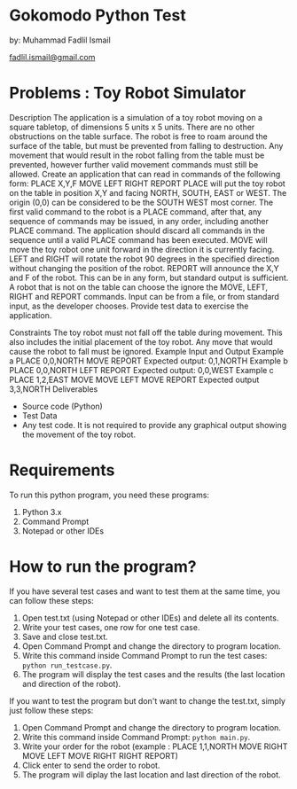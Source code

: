 # Gokomodo Python Test
by: Muhammad Fadlil Ismail

fadlil.ismail@gmail.com

# Problems : Toy Robot Simulator

Description
The application is a simulation of a toy robot moving on a square tabletop, of
dimensions 5 units x 5 units.
There are no other obstructions on the table surface.
The robot is free to roam around the surface of the table, but must be prevented from
falling to destruction. Any movement that would result in the robot falling from the table
must be prevented, however further valid movement commands must still be allowed.
Create an application that can read in commands of the following form:
PLACE X,Y,F MOVE LEFT RIGHT REPORT
PLACE will put the toy robot on the table in position X,Y and facing NORTH, SOUTH,
EAST or WEST.
The origin (0,0) can be considered to be the SOUTH WEST most corner.
The first valid command to the robot is a PLACE command, after that, any sequence of
commands may be issued, in any order, including another PLACE command. The
application should discard all commands in the sequence until a valid PLACE command
has been executed.
MOVE will move the toy robot one unit forward in the direction it is currently facing.
LEFT and RIGHT will rotate the robot 90 degrees in the specified direction without
changing the position of the robot. REPORT will announce the X,Y and F of the robot.
This can be in any form, but standard output is sufficient.
A robot that is not on the table can choose the ignore the MOVE, LEFT, RIGHT and
REPORT commands.
Input can be from a file, or from standard input, as the developer chooses. Provide test
data to exercise the application.

Constraints
The toy robot must not fall off the table during movement. This also includes the initial
placement of the toy robot. Any move that would cause the robot to fall must be ignored.
Example Input and Output
Example a PLACE 0,0,NORTH MOVE REPORT
Expected output:
0,1,NORTH
Example b PLACE 0,0,NORTH LEFT REPORT Expected output:
0,0,WEST
Example c PLACE 1,2,EAST MOVE MOVE LEFT MOVE REPORT
Expected output
3,3,NORTH
Deliverables
- Source code (Python)
- Test Data
- Any test code.
It is not required to provide any graphical output showing the movement of the toy robot.

# Requirements
To run this python program, you need these programs:
1. Python 3.x
2. Command Prompt
3. Notepad or other IDEs

# How to run the program?
If you have several test cases and want to test them at the same time, you can follow these steps:
1. Open test.txt (using Notepad or other IDEs) and delete all its contents.
2. Write your test cases, one row for one test case.
3. Save and close test.txt.
4. Open Command Prompt and change the directory to program location.
5. Write this command inside Command Prompt to run the test cases: `python run_testcase.py`.
6. The program will display the test cases and the results (the last location and direction of the robot).

If you want to test the program but don't want to change the test.txt, simply just follow these steps:
1. Open Command Prompt and change the directory to program location.
2. Write this command inside Command Prompt: `python main.py`.
3. Write your order for the robot (example : PLACE 1,1,NORTH MOVE RIGHT MOVE LEFT MOVE RIGHT RIGHT REPORT)
4. Click enter to send the order to robot.
5. The program will diplay the last location and last direction of the robot.
